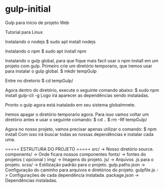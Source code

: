 # gulp-initial
Gulp para início de projeto Web

Tutorial para Linux

Instalando o nodejs
$ sudo apt install nodejs

Instalando o npm
$ sudo apt install npm

Instalando o gulp global, para que fique mais facil usar o npm install em um projeto com gulp.
  Primeiro crie um diretório temporario, que iremos usar para instalar o gulp global.
 $ mkdir tempGulp
 
  Entre no diretorio
 $ cd tempGulp/

  Agora dentro do diretório, execute o seguinte comando abaixo:
 $ sudo npm install gulp-cli -g
  Logo irá aparecer as dependências sendo instaladas.
 
  Pronto o gulp agora está inatalado em seu sistema globalmnete.
 
  Iremos apagar o diretório temporario agora.
  Para isso vamos voltar um diretório antes e usar o seguinte comando:
 $ cd ..
 $ rm -Rf tempGulp/

  Agora no nosso projeto, vamos precisar apenas utilizar o comando:
 $ npm install
  Com isso irá buscar todas as nossas dependências e instalar cada uma.

===== ESTRUTURA DO PROJETO =====
src/  -> Nosso diretório source.
  components/ -> Onde ficara nossos componentes
  fonts/ -> fontes do projetos ( opcional )
  img/ -> Imagens do projeto.
  js/ -> Arquivos .js para o projeto.
  scss/ -> Estilização padrão para o projeto.
gulp.paths.json -> Configuração do caminho para arquivos e diretórios do projeto.
gulpfile.js -> Configurações de cada dependência instalada.
package.json -> Dependências instaladas.
